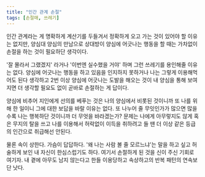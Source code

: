 ```yaml
---
title: "인간 관계 손절"
tags: [손절매, 쓰레기]
---
```


인간 관계라는 게 명확하게 계산기를 두들겨서 정확하게 오고 가는 것이 있어야 할 이유는 없지만, 양심대 양심의 만남으로 상대방이 양심에 어긋나는 행동을 할 때는 가차없이 손절을 하는 것이 필요하단 생각이다.

'잘 몰라서 그랬겠지' 라거나 '이번엔 실수했을 거야' 하며 그런 쓰레기를 용인해줄 이유는 없다. 양심에 어긋나는 행동을 하고 있음을 인지하지 못하거나 나는 그렇게 이용해먹어도 된다 생각하고 2번 이상 양심에 어긋나는 도발을 해오는 것이 내 양심을 통해 보여지면 더 생각할 필요도 없이 곧바로 손절하는 게 답이다.

양심에 비추어 지인에게 선의를 베푸는 것은 나의 양심에서 비롯된 것이니까 또 나를 위해 한 일이니 그에 대한 보답을 바랄 이유는 없다. 또 나누어 줄 무잇인가가 많으면 많을 수록 나는 행복하단 것이니까 더 무엇을 바라겠는가? 문제는 나에게 아무렇지도 않게 혹은 무지의 탈을 쓰고 나를 이용해서 허락없이 이득을 취하려고 들 땐 더 이상 같은 등급의 인간으로 취급해선 안된다. 

물론 속이 상한다. 가슴이 답답하다. '왜 나는 사람 볼 줄 모르느냐'는 말을 하고 싶고 허술하게 보인 내 자신이 한심스럽기도 하다. 여기서 손절하게 된 것을 신이 주신 기회로 여기자. 내 곁에 아무도 남지 않는다고 한들 이용당하고 속상하고의 반복 패턴의 연속보단 낫다.
